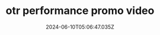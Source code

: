 ---
layout: work
title: otr performance promo video
project-date: "2016"
date: 2024-06-10T05:06:47.035Z
description: OTR promo video
category: work
image: /img/assets/clientImages/otrperformance/otrweb.png
video: check
---